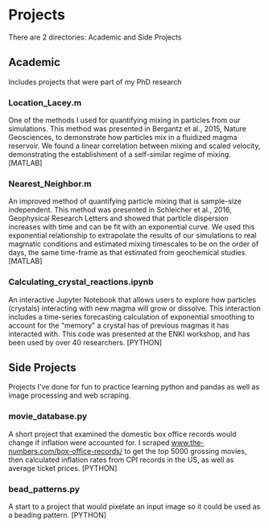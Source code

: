 # Projects
There are 2 directories: Academic and Side Projects

## Academic
Includes projects that were part of my PhD research
### Location_Lacey.m
One of the methods I used for quantifying mixing in particles
from our simulations. This method was presented in Bergantz et
al., 2015, Nature Geosciences, to demonstrate how particles mix
in a fluidized magma reservoir. We found a linear correlation
between mixing and scaled velocity, demonstrating the
establishment  of a self-similar regime of mixing. [MATLAB]
### Nearest_Neighbor.m
An improved method of quantifying particle mixing that is
sample-size independent. This method was presented in Schleicher
et al., 2016, Geophysical Research Letters and showed that
particle dispersion increases with time and can be fit with an
exponential curve. We used this exponential relationship to
extrapolate the results of our simulations to real magmatic
conditions and estimated mixing timescales to be on the order of
days, the same time-frame as that estimated from geochemical
studies. [MATLAB]
### Calculating_crystal_reactions.ipynb
An interactive Jupyter Notebook that allows users to explore how particles (crystals)
interacting with new magma will grow or dissolve. This interaction includes a
time-series forecasting calculation of exponential smoothing to account for the
"memory" a crystal has of previous magmas it has interacted with. This code was
presented at the ENKI workshop, and has been used by over 40 researchers. [PYTHON]

## Side Projects
Projects I've done for fun to practice learning python and pandas as well as
image processing and web scraping.
### movie_database.py
A short project that examined the domestic box office records would change if
inflation were accounted for. I scraped www.the-numbers.com/box-office-records/ to
get the top 5000 grossing movies, then calculated inflation rates from CPI records in
the US, as well as average ticket prices. [PYTHON]
### bead_patterns.py
A start to a project that would pixelate an input image so it could be used as
a beading pattern. [PYTHON]
